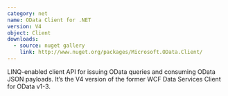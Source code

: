 ```yaml
---
category: net
name: OData Client for .NET
version: V4
object: Client
downloads:
  - source: nuget gallery
    link: http://www.nuget.org/packages/Microsoft.OData.Client/
---
```

LINQ-enabled client API for issuing OData queries and consuming OData JSON payloads. It’s the V4 version of the former WCF Data Services Client for OData v1-3.
